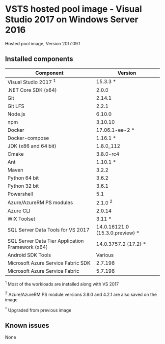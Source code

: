 # VSTS hosted pool image - Visual Studio 2017 on Windows Server 2016

Hosted pool image, Version 2017.09.1

## Installed components

| Component | Version |
|----------|---------|
| Visual Studio 2017 <sup>1</sup> | 15.3.3 * |
| .NET Core SDK (x64) | 2.0.0 |
| Git | 2.14.1 |
| Git LFS | 2.2.1 |
| Node.js | 6.10.0 |
| npm | 3.10.10 |
| Docker | 17.06.1-ee-2 * |
| Docker-compose | 1.16.1 * |
| JDK (x86 and 64 bit) | 1.8.0_112 |
| Cmake | 3.8.0-rc4 |
| Ant | 1.10.1 * |
| Maven | 3.2.2 |
| Python 64 bit | 3.6.2 |
| Python 32 bit | 3.6.1 |
| Powershell | 5.1 |
| Azure/AzureRM PS modules | 2.1.0 <sup>2</sup> |
| Azure CLI | 2.0.14 |
| WiX Toolset | 3.11 * |
| SQL Server Data Tools for VS 2017 | 14.0.16121.0 (15.3.0.preview) * |
| SQL Server Data Tier Application Framework (x64) | 14.0.3757.2 (17.2) * |
| Android SDK Tools | Various |
| Microsoft Azure Service Fabric SDK | 2.7.198 |
| Microsoft Azure Service Fabric | 5.7.198 |

<sup>1</sup> Most of the workloads are installed along with VS 2017

<sup>2</sup> Azure/AzureRM PS module versions 3.8.0 and 4.2.1 are also saved on the image

<sup>\*</sup> Upgraded from previous image

## Known issues

None
